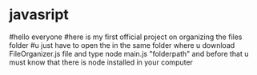 # javasript
 
#hello everyone 
#here is my first official project on organizing the files folder 
#u just have to open the in the same folder where u download FileOrganizer.js file and type node main.js "folderpath" and before that u must know that there is node installed in your computer
